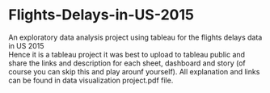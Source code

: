 # Flights-Delays-in-US-2015
An exploratory data analysis project using tableau for the flights delays data in US 2015
<br> 
Hence it is a tableau project it was best to upload to tableau public and share the links and description for each sheet, dashboard and story (of course you can skip this and play arounf yourself).
All explanation and links can be found in data visualization project.pdf file.
